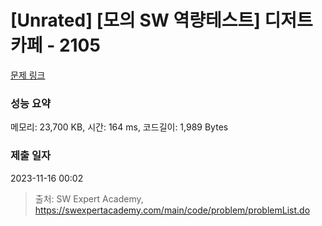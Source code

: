 # [Unrated] [모의 SW 역량테스트] 디저트 카페 - 2105 

[문제 링크](https://swexpertacademy.com/main/code/problem/problemDetail.do?contestProbId=AV5VwAr6APYDFAWu) 

### 성능 요약

메모리: 23,700 KB, 시간: 164 ms, 코드길이: 1,989 Bytes

### 제출 일자

2023-11-16 00:02



> 출처: SW Expert Academy, https://swexpertacademy.com/main/code/problem/problemList.do
